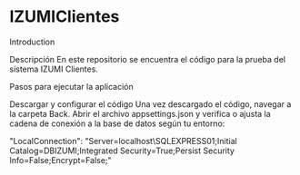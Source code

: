 # IZUMIClientes
Introduction

Descripción
En este repositorio se encuentra el código para la prueba del sistema IZUMI Clientes.

Pasos para ejecutar la aplicación

Descargar y configurar el código
Una vez descargado el código, navegar a la carpeta Back.
Abrir el archivo appsettings.json y verifica o ajusta la cadena de conexión a la base de datos según tu entorno:

"LocalConnection": "Server=localhost\\SQLEXPRESS01;Initial Catalog=DBIZUMI;Integrated Security=True;Persist Security Info=False;Encrypt=False;"
